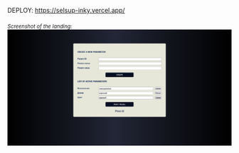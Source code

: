 DEPLOY: https://selsup-inky.vercel.app/


<sub> *Screenshot of the landing:* </sub>
![Screenshot of the page](/public/images/properties.png)
